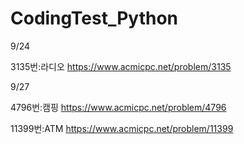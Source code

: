 # CodingTest_Python

9/24

3135번:라디오 https://www.acmicpc.net/problem/3135 

9/27

4796번:캠핑 https://www.acmicpc.net/problem/4796

11399번:ATM https://www.acmicpc.net/problem/11399
